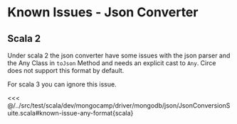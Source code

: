 # Known Issues - Json Converter

## Scala 2
Under scala 2 the json converter have some issues with the json parser and the Any Class in `toJson` Method and needs an explicit cast to `Any`. Circe does not support this format by default.

For scala 3 you can ignore this issue.

<<< @/../src/test/scala/dev/mongocamp/driver/mongodb/json/JsonConversionSuite.scala#known-issue-any-format{scala}
